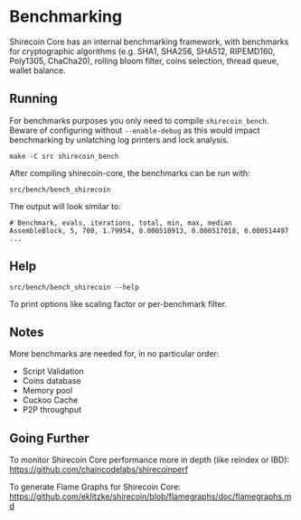 Benchmarking
============

Shirecoin Core has an internal benchmarking framework, with benchmarks
for cryptographic algorithms (e.g. SHA1, SHA256, SHA512, RIPEMD160, Poly1305, ChaCha20), rolling bloom filter, coins selection,
thread queue, wallet balance.

Running
---------------------

For benchmarks purposes you only need to compile `shirecoin_bench`. Beware of configuring without `--enable-debug` as this would impact
benchmarking by unlatching log printers and lock analysis.

    make -C src shirecoin_bench

After compiling shirecoin-core, the benchmarks can be run with:

    src/bench/bench_shirecoin

The output will look similar to:
```
# Benchmark, evals, iterations, total, min, max, median
AssembleBlock, 5, 700, 1.79954, 0.000510913, 0.000517018, 0.000514497
...
```

Help
---------------------

    src/bench/bench_shirecoin --help

To print options like scaling factor or per-benchmark filter.

Notes
---------------------
More benchmarks are needed for, in no particular order:
- Script Validation
- Coins database
- Memory pool
- Cuckoo Cache
- P2P throughput

Going Further
--------------------

To monitor Shirecoin Core performance more in depth (like reindex or IBD): https://github.com/chaincodelabs/shirecoinperf

To generate Flame Graphs for Shirecoin Core: https://github.com/eklitzke/shirecoin/blob/flamegraphs/doc/flamegraphs.md
